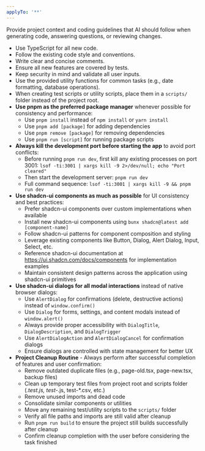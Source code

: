 ```yaml
---
applyTo: '**'
---
```

Provide project context and coding guidelines that AI should follow when generating code, answering questions, or reviewing changes.

- Use TypeScript for all new code.
- Follow the existing code style and conventions.
- Write clear and concise comments.
- Ensure all new features are covered by tests.
- Keep security in mind and validate all user inputs.
- Use the provided utility functions for common tasks (e.g., date formatting, database operations).
- When creating test scripts or utility scripts, place them in a `scripts/` folder instead of the project root.
- **Use pnpm as the preferred package manager** whenever possible for consistency and performance:
  - Use `pnpm install` instead of `npm install` or `yarn install`
  - Use `pnpm add [package]` for adding dependencies
  - Use `pnpm remove [package]` for removing dependencies
  - Use `pnpm run [script]` for running package scripts
- **Always kill the development port before starting the app** to avoid port conflicts:
  - Before running `pnpm run dev`, first kill any existing processes on port 3001: 
  `lsof -ti:3001 | xargs kill -9 2>/dev/null; echo "Port cleared"`
  - Then start the development server: `pnpm run dev`
  - Full command sequence: `lsof -ti:3001 | xargs kill -9 && pnpm run dev`
- **Use shadcn-ui components as much as possible** for UI consistency and best practices:
  - Prefer shadcn-ui components over custom implementations when available
  - Install new shadcn-ui components using `bunx shadcn@latest add [component-name]`
  - Follow shadcn-ui patterns for component composition and styling
  - Leverage existing components like Button, Dialog, Alert Dialog, Input, Select, etc.
  - Reference shadcn-ui documentation at https://ui.shadcn.com/docs/components for implementation examples
  - Maintain consistent design patterns across the application using shadcn-ui primitives
- **Use shadcn-ui dialogs for all modal interactions** instead of native browser dialogs:
  - Use `AlertDialog` for confirmations (delete, destructive actions) instead of `window.confirm()`
  - Use `Dialog` for forms, settings, and content modals instead of `window.alert()`
  - Always provide proper accessibility with `DialogTitle`, `DialogDescription`, and `DialogTrigger`
  - Use `AlertDialogAction` and `AlertDialogCancel` for confirmation dialogs
  - Ensure dialogs are controlled with state management for better UX
- **Project Cleanup Routine** - Always perform after successful completion of features and user confirmation:
  - Remove outdated duplicate files (e.g., page-old.tsx, page-new.tsx, backup files)
  - Clean up temporary test files from project root and scripts folder (*.test.js, test-*.js, test-*.csv, etc.)
  - Remove unused imports and dead code
  - Consolidate similar components or utilities
  - Move any remaining test/utility scripts to the `scripts/` folder
  - Verify all file paths and imports are still valid after cleanup
  - Run `pnpm run build` to ensure the project still builds successfully after cleanup
  - Confirm cleanup completion with the user before considering the task finished